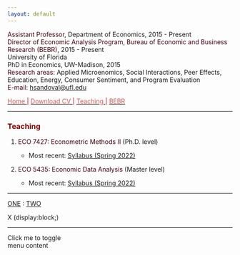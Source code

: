 ```yaml
---
layout: default
---
```


<span style="color: #3F000F"> Assistant Professor, </span> Department of Economics, 2015 - Present  
<span style="color: #3F000F"> Director of Economic Analysis Program, Bureau of Economic and Business Research (BEBR), </span>  2015 - Present  
University of Florida  
PhD in Economics, UW-Madison, 2015  
<span style="color: #3F000F"> Research areas: </span> Applied Microenomics, Social Interactions, Peer Effects, Education, Energy, Consumer Sentiment, and Program Evaluation  
<span style="color: #3F000F"> E-mail: </span> [hsandoval@ufl.edu](mailto:hsandoval@ufl.edu) 

[<span style="color: IndianRed"> Home </span>](index.html) <span style="color: #A70D2A"> &#124; </span> <a href="https://hhsandoval.github.io/CVHHSG.pdf" target="_blank"> <span style="color: IndianRed"> Download CV </span> </a> <span style="color: #A70D2A"> &#124; </span> [<span style="color: IndianRed"> Teaching </span>](teaching.html) <span style="color: #A70D2A"> &#124; </span> [<span style="color: IndianRed"> BEBR </span>](bebr.html)

* * *

### <span style="color: maroon"> Teaching </span>

1. <span style="color: #3F000F"> ECO 7427: Econometric Methods II </span> (Ph.D. level) 
    * Most recent: [Syllabus (Spring 2022)](https://hhsandoval.github.io/E7427S2022.pdf)

2. <span style="color: #3F000F"> ECO 5435: Economic Data Analysis </span> (Master level) 
    * Most recent: [Syllabus (Spring 2022)](https://hhsandoval.github.io/E5435S2022.pdf) 


* * *

<a href="javascript:toggle('box1');">ONE</a> : <a href="javascript:toggle('box2');">TWO</a>

<div id="box1" class="toggle-divs" style="display: block;">
X (display:block;)
</div>

<div id="box2" class="toggle-divs" style="display: none;">
Y (display:none;)
</div>

* * *

<div class="menu-toggle">
  Click me to toggle
</div>
<div class="invisible menu">
  menu content
</div>
